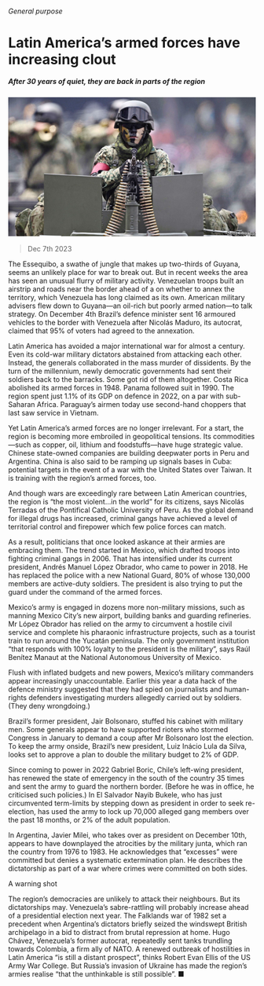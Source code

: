 ###### General purpose

# Latin America’s armed forces have increasing clout 

##### After 30 years of quiet, they are back in parts of the region 

![image](images/20231209_AMP004.jpg) 

> Dec 7th 2023 

The Essequibo, a swathe of jungle that makes up two-thirds of Guyana, seems an unlikely place for war to break out. But in recent weeks the area has seen an unusual flurry of military activity. Venezuelan troops built an airstrip and roads near the border ahead of a  on whether to annex the territory, which Venezuela has long claimed as its own. American military advisers flew down to Guyana—an oil-rich but poorly armed nation—to talk strategy. On December 4th Brazil’s defence minister sent 16 armoured vehicles to the border with Venezuela after Nicolás Maduro, its autocrat, claimed that 95% of voters had agreed to the annexation. 

Latin America has avoided a major international war for almost a century. Even its cold-war military dictators abstained from attacking each other. Instead, the generals collaborated in the mass murder of dissidents. By the turn of the millennium, newly democratic governments had sent their soldiers back to the barracks. Some got rid of them altogether. Costa Rica abolished its armed forces in 1948. Panama followed suit in 1990. The region spent just 1.1% of its GDP on defence in 2022, on a par with sub-Saharan Africa. Paraguay’s airmen today use second-hand choppers that last saw service in Vietnam.

Yet Latin America’s armed forces are no longer irrelevant. For a start, the region is becoming more embroiled in geopolitical tensions. Its commodities—such as copper, oil, lithium and foodstuffs—have huge strategic value. Chinese state-owned companies are building deepwater ports in Peru and Argentina. China is also said to be ramping up signals bases in Cuba: potential targets in the event of a war with the United States over Taiwan. It is training with the region’s armed forces, too.

And though wars are exceedingly rare between Latin American countries, the region is “the most violent...in the world” for its citizens, says Nicolás Terradas of the Pontifical Catholic University of Peru. As the global demand for illegal drugs has increased, criminal gangs have achieved a level of territorial control and firepower which few police forces can match. 

As a result, politicians that once looked askance at their armies are embracing them. The trend started in Mexico, which drafted troops into fighting criminal gangs in 2006. That has intensified under its current president, Andrés Manuel López Obrador, who came to power in 2018. He has replaced the police with a new National Guard, 80% of whose 130,000 members are active-duty soldiers. The president is also trying to put the guard under the command of the armed forces.

Mexico’s army is engaged in dozens more non-military missions, such as manning Mexico City’s new airport, building banks and guarding refineries. Mr López Obrador has relied on the army to circumvent a hostile civil service and complete his pharaonic infrastructure projects, such as a tourist train to run around the Yucatán peninsula. The only government institution “that responds with 100% loyalty to the president is the military”, says Raúl Benítez Manaut at the National Autonomous University of Mexico. 

Flush with inflated budgets and new powers, Mexico’s military commanders appear increasingly unaccountable. Earlier this year a data hack of the defence ministry suggested that they had spied on journalists and human-rights defenders investigating murders allegedly carried out by soldiers. (They deny wrongdoing.)

Brazil’s former president, Jair Bolsonaro, stuffed his cabinet with military men. Some generals appear to have supported rioters who stormed Congress in January to demand a coup after Mr Bolsonaro lost the election. To keep the army onside, Brazil’s new president, Luiz Inácio Lula da Silva, looks set to approve a plan to double the military budget to 2% of GDP.

Since coming to power in 2022 Gabriel Boric, Chile’s left-wing president, has renewed the state of emergency in the south of the country 35 times and sent the army to guard the northern border. (Before he was in office, he criticised such policies.) In El Salvador Nayib Bukele, who has just circumvented term-limits by stepping down as president in order to seek re-election, has used the army to lock up 70,000 alleged gang members over the past 18 months, or 2% of the adult population.

In Argentina, Javier Milei, who takes over as president on December 10th, appears to have downplayed the atrocities by the military junta, which ran the country from 1976 to 1983. He acknowledges that “excesses” were committed but denies a systematic extermination plan. He describes the dictatorship as part of a war where crimes were committed on both sides.

A warning shot

The region’s democracies are unlikely to attack their neighbours. But its dictatorships may. Venezuela’s sabre-rattling will probably increase ahead of a presidential election next year. The Falklands war of 1982 set a precedent when Argentina’s dictators briefly seized the windswept British archipelago in a bid to distract from brutal repression at home. Hugo Chávez, Venezuela’s former autocrat, repeatedly sent tanks trundling towards Colombia, a firm ally of NATO. A renewed outbreak of hostilities in Latin America “is still a distant prospect”, thinks Robert Evan Ellis of the US Army War College. But Russia’s invasion of Ukraine has made the region’s armies realise “that the unthinkable is still possible”. ■

